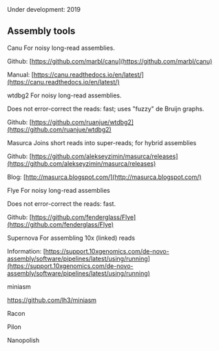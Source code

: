 <br>
<br>

<ss>Under development: 2019</ss>


## Assembly tools

<ss>Canu</ss> For noisy long-read assemblies.

Github: [https://github.com/marbl/canu](https://github.com/marbl/canu)

Manual: [https://canu.readthedocs.io/en/latest/](https://canu.readthedocs.io/en/latest/)

<ss>wtdbg2</ss> For noisy long-read assemblies.

Does not error-correct the reads: fast; uses "fuzzy" de Bruijn graphs.

Github: [https://github.com/ruanjue/wtdbg2](https://github.com/ruanjue/wtdbg2)

<ss>Masurca</ss> Joins short reads into super-reads; for hybrid assemblies

Github: [https://github.com/alekseyzimin/masurca/releases](https://github.com/alekseyzimin/masurca/releases)

Blog: [http://masurca.blogspot.com/](http://masurca.blogspot.com/)

<ss>Flye</ss> For noisy long-read assemblies

Does not error-correct the reads: fast.

Github: [https://github.com/fenderglass/Flye](https://github.com/fenderglass/Flye)

<ss>Supernova</ss> For assembling 10x (linked) reads

Information: [https://support.10xgenomics.com/de-novo-assembly/software/pipelines/latest/using/running](https://support.10xgenomics.com/de-novo-assembly/software/pipelines/latest/using/running)

<ss>miniasm</ss>

https://github.com/lh3/miniasm

<ss>Racon</ss>

<ss>Pilon</ss>


<ss>Nanopolish</ss>
